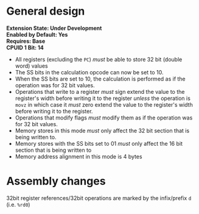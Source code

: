 # General design

**Extension State: Under Development**  
**Enabled by Default: Yes**  
**Requires: Base**  
**CPUID 1 Bit: 14**

- All registers (excluding the `PC`) _must_ be able to store 32 bit (double word) values
- The SS bits in the calculation opcode can now be set to 10.
- When the SS bits are set to 10, the calculation is performed as if the operation was for 32 bit values.
- Operations that write to a register _must_ sign extend the value to the register's width before writing it to the register _unless_ the operation is `movz` in which case it _must_ zero extend the value to the register's width before writing it to the register.
- Operations that modify flags _must_ modify them as if the operation was for 32 bit values.
- Memory stores in this mode _must_ only affect the 32 bit section that is being written to.
- Memory stores with the SS bits set to 01 _must_ only affect the 16 bit section that is being written to
- Memory address alignment in this mode is 4 bytes

# Assembly changes

32bit register references/32bit operations are marked by the infix/prefix `d` (i.e. `%rd0`)
